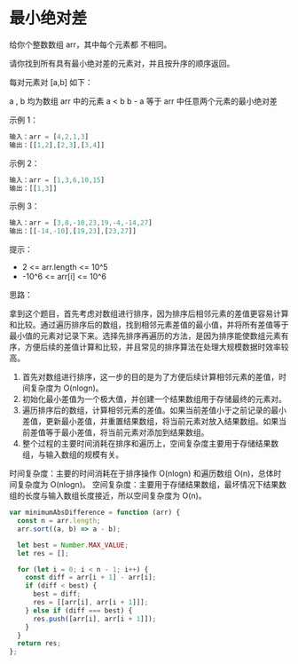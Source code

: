 # 最小绝对差

给你个整数数组 arr，其中每个元素都 不相同。

请你找到所有具有最小绝对差的元素对，并且按升序的顺序返回。

每对元素对 [a,b] 如下：

a , b 均为数组 arr 中的元素
a < b
b - a 等于 arr 中任意两个元素的最小绝对差

示例 1：

```javascript
输入：arr = [4,2,1,3]
输出：[[1,2],[2,3],[3,4]]
```

示例 2：

```javascript
输入：arr = [1,3,6,10,15]
输出：[[1,3]]
```

示例 3：

```javascript
输入：arr = [3,8,-10,23,19,-4,-14,27]
输出：[[-14,-10],[19,23],[23,27]]
```

提示：

- 2 <= arr.length <= 10^5
- -10^6 <= arr[i] <= 10^6

思路：

拿到这个题目，首先考虑对数组进行排序，因为排序后相邻元素的差值更容易计算和比较。通过遍历排序后的数组，找到相邻元素差值的最小值，并将所有差值等于最小值的元素对记录下来。选择先排序再遍历的方法，是因为排序能使数组元素有序，方便后续的差值计算和比较，并且常见的排序算法在处理大规模数据时效率较高。

1. 首先对数组进行排序，这一步的目的是为了方便后续计算相邻元素的差值，时间复杂度为 O(nlogn)。
2. 初始化最小差值为一个极大值，并创建一个结果数组用于存储最终的元素对。
3. 遍历排序后的数组，计算相邻元素的差值。如果当前差值小于之前记录的最小差值，更新最小差值，并重置结果数组，将当前元素对放入结果数组。如果当前差值等于最小差值，将当前元素对添加到结果数组。
4. 整个过程的主要时间消耗在排序和遍历上，空间复杂度主要用于存储结果数组，与输入数组的规模有关。

时间复杂度：主要的时间消耗在于排序操作 O(nlogn) 和遍历数组 O(n)，总体时间复杂度为 O(nlogn)。
空间复杂度：主要用于存储结果数组，最坏情况下结果数组的长度与输入数组长度接近，所以空间复杂度为 O(n)。

```javascript
var minimumAbsDifference = function (arr) {
  const n = arr.length;
  arr.sort((a, b) => a - b);

  let best = Number.MAX_VALUE;
  let res = [];

  for (let i = 0; i < n - 1; i++) {
    const diff = arr[i + 1] - arr[i];
    if (diff < best) {
      best = diff;
      res = [[arr[i], arr[i + 1]]];
    } else if (diff === best) {
      res.push([arr[i], arr[i + 1]]);
    }
  }
  return res;
};
```
